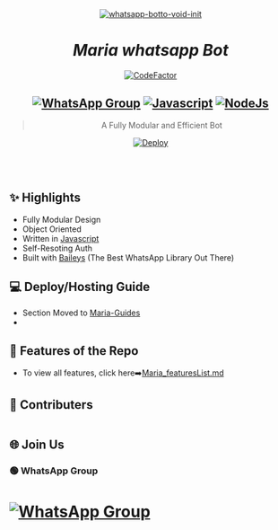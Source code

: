 <div align="center">
<a href="https://ibb.co/RT2z27f"><img src="https://i.ibb.co/v41Z1Dp/IMG-20231114-WA0021.jpg" alt="whatsapp-botto-void-init" border="0"></a>

# *Maria whatsapp Bot*
[![CodeFactor](https://www.codefactor.io/repository/github/synthesized-infinity/whatsapp-botto-void/badge)](https://www.codefactor.io/repository/github/synthesized-infinity/whatsapp-botto-void)
## [![WhatsApp Group](https://img.shields.io/badge/WhatsApp-25D366?style=for-the-badge&logo=whatsapp&logoColor=white)](https://chat.whatsapp.com/Jllsl2OaQNoBjepxzuVsZM) [![Javascript](https://img.shields.io/badge/TypeScript-007ACC?style=for-the-badge&logo=javascript&logoColor=white)](https://www.javascript.com/) [![NodeJs](https://img.shields.io/badge/Node.js-43853D?style=for-the-badge&logo=node.js&logoColor=white)](https://nodejs.org/en/)

> A Fully Modular and Efficient Bot <br>

[![Deploy](https://www.herokucdn.com/deploy/button.png)](https://heroku.com/deploy)

</div><br/>
<br/>

## ✨ Highlights
- Fully Modular Design
- Object Oriented
- Written in [Javascript](https://www.javascript.org.org/)
- Self-Resoting Auth
- Built with [Baileys](https://github.com/adiwajshing/baileys) (The Best WhatsApp Library Out There) 

## 💻 Deploy/Hosting Guide
- Section Moved to [Maria-Guides](https://github.com/AYUSH-PANDEY023/Maria-Guides)
- 
## 🍥 Features of the Repo
- To view all features, click here➡️[Maria_featuresList.md](https://github.com/AYUSH-PANDEY023/Maria-wabot/blob/main/Features.md)



## 🤝 Contributers

<a href="https://github.com/AYUSH-PANDEY023/Maria-Md/graphs/contributors">
  <img src="" />
</a>


## 🌐 Join Us
### 🟢 WhatsApp Group
# [![WhatsApp Group](https://img.shields.io/badge/WhatsApp-25D366?style=for-the-badge&logo=whatsapp&logoColor=white)](https://chat.whatsapp.com/Jllsl2OaQNoBjepxzuVsZM)
